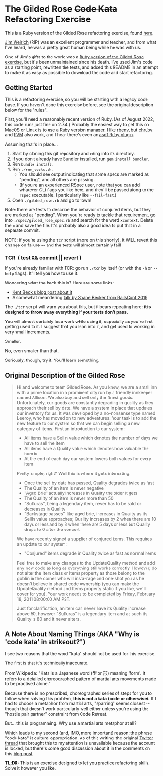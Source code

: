 # The Gilded Rose <s>Code Kata</s> Refactoring Exercise

This is a Ruby version of the Gilded Rose refactoring exercise, found
[here](http://iamnotmyself.com/2011/02/13/refactor-this-the-gilded-rose-kata/).

[Jim Weirich](https://en.wikipedia.org/wiki/Jim_Weirich) (RIP) was an excellent
programmer and teacher, and from what I've heard, he was a pretty great human
being while he was with us.

One of Jim's gifts to the world was a [Ruby version of the Gilded Rose
exercise](https://github.com/jimweirich/gilded_rose_kata), but it's been
unmaintained since his death.  I've used Jim's code as a starting point,
rewritten the tests, and added this README in an attempt to make it as easy as
possible to download the code and start refactoring.



## Getting Started

This is a refactoring exercise, so you will be starting with a legacy code
base.  If you haven't done this exercise before, see the original description
below for the "rules".

First, you'll need a reasonably recent version of Ruby.  (As of August 2022,
this code runs just fine on 2.7.4.)  Probably the easiest way to get this on
MacOS or Linux is to use a Ruby version manager.  I like
[rbenv](https://github.com/rbenv/rbenv), but
[chruby](https://github.com/postmodern/chruby) and [RVM](https://rvm.io/) also
work, and I hear there's even an [asdf Ruby
plugin](https://github.com/asdf-vm/asdf-ruby).

Assuming that's in place...

1) Start by cloning this git repository and `cd`ing into its directory.
2) If you don't already have Bundler installed, run `gem install bundler`.
3) Run `bundle install`.
4) Run `./run_tests.sh`.
   - You should see output indicating that some specs are marked as "pending",
     and all others are passing.
   - (If you're an experienced RSpec user, note that you can add whatever CLI
     flags you like here, and they'll be passed along to the `rspec`
     executable.  I particularly like `--fail-fast`.)
5) Open `./gilded_rose.rb` and go to town!

Note:  there are tests to describe the behavior of conjured items, but they are
marked as "pending".  When you're ready to tackle that requirement, go into
`./spec/gilded_rose_spec.rb` and search for the word `xcontext`.  Delete the
`x` and save the file.  It's probably also a good idea to put that in a
separate commit.

NOTE: if you're using the `tcr` script (more on this shortly), it WILL
revert this change on failure -- and the tests will almost certainly fail!



### TCR: ( test && commit || revert )

If you're already familiar with TCR:  go run `./tcr` by itself (or with the
`-h` or `--help` flags).  It'll tell you how to use it.

Wondering what the heck this is?  Here are some links:
* [Kent Beck's blog post about it](https://medium.com/@kentbeck_7670/test-commit-revert-870bbd756864)
* A somewhat meandering [talk by Shane Becker from RailsConf 2019](https://www.youtube.com/watch?v=Z_LoGqMugN0)

The `./tcr` script will warn you about this, but it bears repeating here:
**it is designed to throw away everything if your tests don't pass.**

You will almost certainly lose work while using it, especially as you're first
getting used to it.  I suggest that you lean into it, and get used to working
in very small increments.

Smaller.

No, even smaller than that.

Seriously, though, try it.  You'll learn something.



## Original Description of the Gilded Rose

> Hi and welcome to team Gilded Rose. As you know, we are a small inn with a
> prime location in a prominent city run by a friendly innkeeper named Allison.
> We also buy and sell only the finest goods. Unfortunately, our goods are
> constantly degrading in quality as they approach their sell by date. We have
> a system in place that updates our inventory for us. It was developed by a
> no-nonsense type named Leeroy, who has moved on to new adventures. Your task
> is to add the new feature to our system so that we can begin selling a new
> category of items. First an introduction to our system:
>
> - All items have a SellIn value which denotes the number of days we have to
>   sell the item
> - All items have a Quality value which denotes how valuable the item is
> - At the end of each day our system lowers both values for every item
>
> Pretty simple, right? Well this is where it gets interesting:
>
> - Once the sell by date has passed, Quality degrades twice as fast
> - The Quality of an item is never negative
> - "Aged Brie" actually increases in Quality the older it gets
> - The Quality of an item is never more than 50
> - "Sulfuras", being a legendary item, never has to be sold or decreases in
>   Quality
> - "Backstage passes", like aged brie, increases in Quality as its SellIn
>   value approaches; Quality increases by 2 when there are 10 days or less and
>   by 3 when there are 5 days or less but Quality drops to 0 after the concert
>
> We have recently signed a supplier of conjured items. This requires an update
> to our system:
>
> - "Conjured" items degrade in Quality twice as fast as normal items
>
> Feel free to make any changes to the UpdateQuality method and add any new
> code as long as everything still works correctly. However, do not alter the
> Item class or Items property as those belong to the goblin in the corner who
> will insta-rage and one-shot you as he doesn't believe in shared code
> ownership (you can make the UpdateQuality method and Items property static if
> you like, we'll cover for you). Your work needs to be completed by Friday,
> February 18, 2011 08:00:00 AM PST.
>
> Just for clarification, an item can never have its Quality increase above 50,
> however "Sulfuras" is a legendary item and as such its Quality is 80 and it
> never alters.



## A Note About Naming Things (AKA "Why is 'code kata' in strikeout?")

I see two reasons that the word "kata" should not be used for this exercise.

The first is that it's technically inaccurate.

From Wikipedia:  "Kata is a Japanese word (型 or 形) meaning 'form'. It refers
to a detailed choreographed pattern of martial arts movements made to be
practised alone."

Because there is no prescribed, choreographed series of steps for you to follow
when solving this problem, <strong>this is not a kata (code or
otherwise).</strong>  If I had to choose a metaphor from martial arts,
"sparring" seems closest -- though that doesn't work particularly well either
unless you're using the "hostile pair partner" constraint from Code Retreat.

But... this is programming.  Why use a martial arts metaphor at all?

Which leads to my second (and, IMO, more important) reason:  the phrase "code
kata" is cultural appropriation.  As of this writing, the original [Twitter
thread](https://twitter.com/jtu/status/1040271741929566209) that brought this
to my attention is unavailable because the account is locked, but there's some
good discussion about it in the comments on this [blog
post](https://dev.to/thejessleigh/getting-started-with-code-katas-1g80).

**TL;DR:**  This is an exercise designed to let you practice refactoring
skills.  Solve it however you like.



